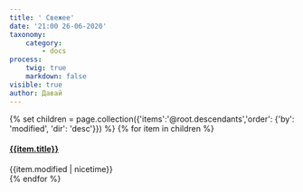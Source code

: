 ```yaml
---
title: ' Свежее'
date: '21:00 26-06-2020'
taxonomy:
    category:
        - docs
process:
    twig: true
    markdown: false
visible: true
author: Давай
---
```


{% set children = page.collection({'items':'@root.descendants','order': {'by': 'modified', 'dir': 'desc'}}) %}
{% for item in children %}
<div class="card"> 
<h4><a href="{{item.url}}">{{item.title}}</a> </h4> 
	{{item.modified | nicetime}}
</div>
{% endfor %}